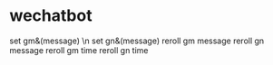 # wechatbot

set gm&(message) \n
set gn&(message)
reroll gm message
reroll gn message
reroll gm time
reroll gn time
